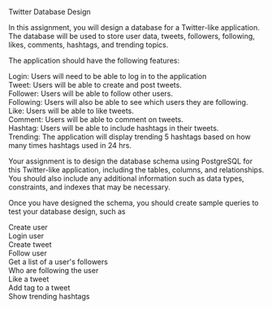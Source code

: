 

Twitter Database Design

In this assignment, you will design a database for a Twitter-like application. The database will be used to store user data, tweets, followers, following, likes, comments, hashtags, and trending topics.


The application should have the following features:

Login: Users will need to be able to log in to the application  
Tweet: Users will be able to create and post tweets.  
Follower: Users will be able to follow other users.  
Following: Users will also be able to see which users they are following.   
Like: Users will be able to like tweets.   
Comment: Users will be able to comment on tweets.  
Hashtag: Users will be able to include hashtags in their tweets.  
Trending: The application will display trending 5 hashtags based on how many times hashtags used in 24 hrs.  



Your assignment is to design the database schema using PostgreSQL for this Twitter-like application, including the tables, columns, and relationships. You should also include any additional information such as data types, constraints, and indexes that may be necessary.  

Once you have designed the schema, you should create sample queries to test your database design, such as 

Create user  
Login user  
Create tweet  
Follow user  
Get a list of a user's followers  
Who are following the user   
Like a tweet  
Add tag to a tweet  
Show trending hashtags  
